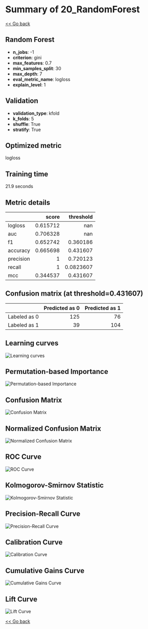 # Summary of 20_RandomForest

[<< Go back](../README.md)


## Random Forest
- **n_jobs**: -1
- **criterion**: gini
- **max_features**: 0.7
- **min_samples_split**: 30
- **max_depth**: 7
- **eval_metric_name**: logloss
- **explain_level**: 1

## Validation
 - **validation_type**: kfold
 - **k_folds**: 5
 - **shuffle**: True
 - **stratify**: True

## Optimized metric
logloss

## Training time

21.9 seconds

## Metric details
|           |    score |   threshold |
|:----------|---------:|------------:|
| logloss   | 0.615712 | nan         |
| auc       | 0.706328 | nan         |
| f1        | 0.652742 |   0.360186  |
| accuracy  | 0.665698 |   0.431607  |
| precision | 1        |   0.720123  |
| recall    | 1        |   0.0823607 |
| mcc       | 0.344537 |   0.431607  |


## Confusion matrix (at threshold=0.431607)
|              |   Predicted as 0 |   Predicted as 1 |
|:-------------|-----------------:|-----------------:|
| Labeled as 0 |              125 |               76 |
| Labeled as 1 |               39 |              104 |

## Learning curves
![Learning curves](learning_curves.png)

## Permutation-based Importance
![Permutation-based Importance](permutation_importance.png)
## Confusion Matrix

![Confusion Matrix](confusion_matrix.png)


## Normalized Confusion Matrix

![Normalized Confusion Matrix](confusion_matrix_normalized.png)


## ROC Curve

![ROC Curve](roc_curve.png)


## Kolmogorov-Smirnov Statistic

![Kolmogorov-Smirnov Statistic](ks_statistic.png)


## Precision-Recall Curve

![Precision-Recall Curve](precision_recall_curve.png)


## Calibration Curve

![Calibration Curve](calibration_curve_curve.png)


## Cumulative Gains Curve

![Cumulative Gains Curve](cumulative_gains_curve.png)


## Lift Curve

![Lift Curve](lift_curve.png)



[<< Go back](../README.md)
